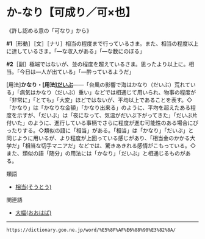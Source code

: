 # か‐なり【可成り／可×也】

《許し認める意の「可なり」から》

**\#1**［形動］［文］［ナリ］相当の程度まで行っているさま。また、相当の程度以上に達しているさま。「―な収入がある」「―な数にのぼる」

**\#2**［副］極端ではないが、並の程度を超えているさま。思ったより以上に。相当。「今日は―人が出ている」「―酔っているようだ」

\[用法\]**かなり・\[用法\][だいぶ](https://dictionary.goo.ne.jp/word/%E5%A4%A7%E5%88%86_%28%E3%81%A0%E3%81%84%E3%81%B6%29/#jn-134322)**――「台風の影響で海はかなり（だいぶ）荒れている」「病気はかなり（だいぶ）重い」などでは相通じて用いられ、物事の程度が「非常に」「とても」「大変」ほどではないが、平均以上であることを表す。◇「かなり」は「かなりな金額」「かなり出来る」のように、平均を超えたある程度を示すが、「だいぶ」は「夜になって、気温がだいぶ下がってきた」「だいぶ片付いた」のように、進行している事柄でさらに程度が進む可能性のある場合にぴったりする。◇類似の語に「相当」がある。「相当」は「かなり」「だいぶ」と同じように用いるが、より程度が上回っている感じがあり、「相当金のかかる大学だ」「相当な切手マニアだ」などでは、驚きあきれる感情がこもっている。◇また、類似の語「随分」の用法には「かなり」「だいぶ」と相通じるものがある。

類語

-   [相当(そうとう)](https://dictionary.goo.ne.jp/word/%E7%9B%B8%E5%BD%93/#jn-129165)

関連語

-   [大幅(おおはば)](https://dictionary.goo.ne.jp/word/%E5%A4%A7%E5%B9%85_%28%E3%81%8A%E3%81%8A%E3%81%AF%E3%81%B0%29/#jn-29294)

---
`https://dictionary.goo.ne.jp/word/%E5%8F%AF%E6%88%90%E3%82%8A/`